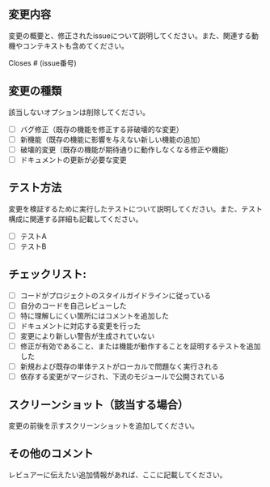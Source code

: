 ## 変更内容
変更の概要と、修正されたissueについて説明してください。また、関連する動機やコンテキストも含めてください。

Closes # (issue番号)

## 変更の種類
該当しないオプションは削除してください。

- [ ] バグ修正（既存の機能を修正する非破壊的な変更）
- [ ] 新機能（既存の機能に影響を与えない新しい機能の追加）
- [ ] 破壊的変更（既存の機能が期待通りに動作しなくなる修正や機能）
- [ ] ドキュメントの更新が必要な変更

## テスト方法
変更を検証するために実行したテストについて説明してください。また、テスト構成に関連する詳細も記載してください。

- [ ] テストA
- [ ] テストB

## チェックリスト:
- [ ] コードがプロジェクトのスタイルガイドラインに従っている
- [ ] 自分のコードを自己レビューした
- [ ] 特に理解しにくい箇所にはコメントを追加した
- [ ] ドキュメントに対応する変更を行った
- [ ] 変更により新しい警告が生成されていない
- [ ] 修正が有効であること、または機能が動作することを証明するテストを追加した
- [ ] 新規および既存の単体テストがローカルで問題なく実行される
- [ ] 依存する変更がマージされ、下流のモジュールで公開されている

## スクリーンショット（該当する場合）
変更の前後を示すスクリーンショットを追加してください。

## その他のコメント
レビュアーに伝えたい追加情報があれば、ここに記載してください。
